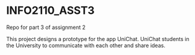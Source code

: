 # INFO2110_ASST3
Repo for part 3 of assignment 2

This project designs a prototype for the app UniChat. UniChat students in the University to communicate with each other and share ideas.
